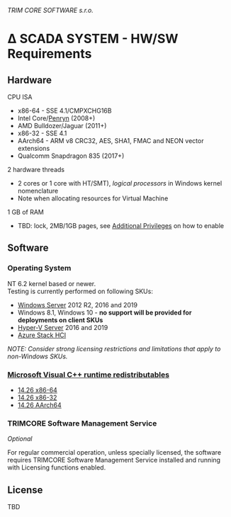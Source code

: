 ﻿*TRIM CORE SOFTWARE s.r.o.*
# ∆ SCADA SYSTEM - HW/SW Requirements

## Hardware

CPU ISA
* x86-64 - SSE 4.1/CMPXCHG16B
 * Intel Core/[Penryn](https://en.wikipedia.org/wiki/Penryn_(microarchitecture)) (2008+)
 * AMD Bulldozer/Jaguar (2011+)
* x86-32 - SSE 4.1
* AArch64 - ARM v8 CRC32, AES, SHA1, FMAC and NEON vector extensions
 * Qualcomm Snapdragon 835 (2017+)

2 hardware threads
* 2 cores or 1 core with HT/SMT), *logical processors* in Windows kernel nomenclature
* Note when allocating resources for Virtual Machine

1 GB of RAM
* TBD: lock, 2MB/1GB pages, see [Additional Privileges](privileges.md) on how to enable

## Software
### Operating System

NT 6.2 kernel based or newer.  
Testing is currently performed on following SKUs:

* [Windows Server](https://www.microsoft.com/cs-cz/windows-server) 2012 R2, 2016 and 2019
* Windows 8.1, Windows 10 - **no support will be provided for deployments on client SKUs**
* [Hyper-V Server](https://www.microsoft.com/en-us/evalcenter/evaluate-hyper-v-server-2019) 2016 and 2019
* [Azure Stack HCI](https://azure.microsoft.com/en-us/products/azure-stack/hci/)

*NOTE: Consider strong licensing restrictions and limitations that apply to non-Windows SKUs.*

### [Microsoft Visual C++ runtime redistributables](https://github.com/trimcore/scada/tree/master/redist)
* [14.26 x86-64](https://github.com/trimcore/scada/raw/master/redist/msvc_redist_x64_14.26.exe)
* [14.26 x86-32](https://github.com/trimcore/scada/raw/master/redist/msvc_redist_x84_14.26.exe)
* [14.26 AArch64](https://github.com/trimcore/scada/raw/master/redist/msvc_redist_arm64_14.26.exe)

### TRIMCORE Software Management Service

*Optional*

For regular commercial operation, unless specially licensed, the software requires TRIMCORE Software Management
Service installed and running with Licensing functions enabled.

## License

TBD



